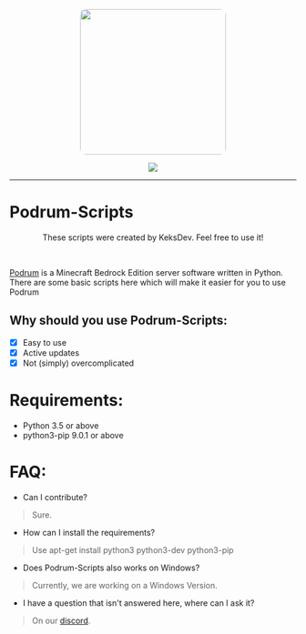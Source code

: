 <p align="center">
  <img width="256" style="border-radius:10px;" height="256" src="https://cdn.discordapp.com/attachments/576826528671858709/766767561681141790/Logo.png">


<div align="center">
    <a href="https://discord.gg/ScSsnwQ4kW"><img src="https://img.shields.io/discord/821124503185653803?style=flat-square"/></a>
</div>
<hr/>

# Podrum-Scripts

<p align="center">These scripts were created by KeksDev. Feel free to use it!</p>
<br>

<a href="https://github.com/Podrum/Podrum">Podrum</a> is a Minecraft Bedrock Edition server software written in Python.
There are some basic scripts here which will make it easier for you to use Podrum 

## Why should you use Podrum-Scripts:
 - [x] Easy to use
 - [x] Active updates
 - [x] Not (simply) overcomplicated

##

# Requirements:
 - Python 3.5 or above
 - python3-pip 9.0.1 or above

# FAQ:
 - Can I contribute?
 > Sure.
 - How can I install the requirements?
 > Use apt-get install python3 python3-dev python3-pip
 - Does Podrum-Scripts also works on Windows?
 > Currently, we are working on a Windows Version.
 - I have a question that isn't answered here, where can I ask it?
 > On our [discord](https://discord.gg/ScSsnwQ4kW).
